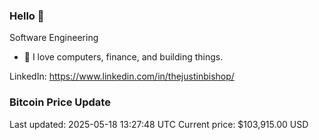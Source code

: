 ### Hello 🤙  

Software Engineering

- 🔭 I love computers, finance, and building things.
  
LinkedIn: https://www.linkedin.com/in/thejustinbishop/  





























































































































































































































































### Bitcoin Price Update
Last updated: 2025-05-18 13:27:48 UTC
Current price: $103,915.00 USD
